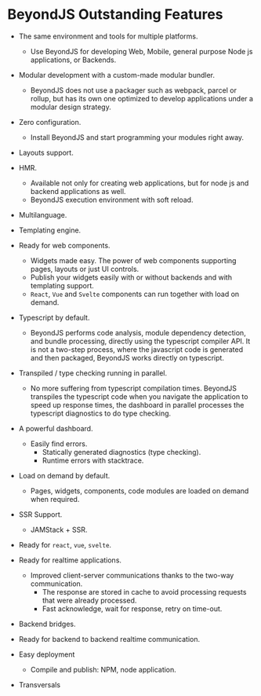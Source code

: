 # BeyondJS Outstanding Features

* The same environment and tools for multiple platforms.
    * Use BeyondJS for developing Web, Mobile, general purpose Node js applications, or Backends.
* Modular development with a custom-made modular bundler.
    * BeyondJS does not use a packager such as webpack, parcel or rollup, but has its own one optimized to develop
      applications under a modular design strategy.
* Zero configuration.
    * Install BeyondJS and start programming your modules right away.

* Layouts support.
* HMR.
    * Available not only for creating web applications, but for node js and backend applications as well.
    * BeyondJS execution environment with soft reload.
* Multilanguage.
* Templating engine.
* Ready for web components.
    * Widgets made easy. The power of web components supporting pages, layouts or just UI controls.
    * Publish your widgets easily with or without backends and with templating support.
    * `React`, `Vue` and `Svelte` components can run together with load on demand.

* Typescript by default.
    * BeyondJS performs code analysis, module dependency detection, and bundle processing, directly using the typescript
      compiler API. It is not a two-step process, where the javascript code is generated and then packaged, BeyondJS
      works directly on typescript.
* Transpiled / type checking running in parallel.
    * No more suffering from typescript compilation times. BeyondJS transpiles the typescript code when you navigate the
      application to speed up response times, the dashboard in parallel processes the typescript diagnostics to do type
      checking.
* A powerful dashboard.
    * Easily find errors.
        * Statically generated diagnostics (type checking).
        * Runtime errors with stacktrace.
* Load on demand by default.
    * Pages, widgets, components, code modules are loaded on demand when required.
* SSR Support.
    * JAMStack + SSR.
* Ready for `react`, `vue`, `svelte`.
* Ready for realtime applications.
    * Improved client-server communications thanks to the two-way communication.
        * The response are stored in cache to avoid processing requests that were already processed.
        * Fast acknowledge, wait for response, retry on time-out.
* Backend bridges.
* Ready for backend to backend realtime communication.
 
* Easy deployment
    * Compile and publish: NPM, node application.
* Transversals
